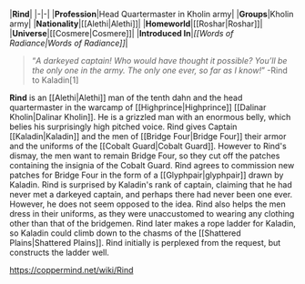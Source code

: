 |**Rind**|
|-|-|
|**Profession**|Head Quartermaster in Kholin army|
|**Groups**|Kholin army|
|**Nationality**|[[Alethi\|Alethi]]|
|**Homeworld**|[[Roshar\|Roshar]]|
|**Universe**|[[Cosmere\|Cosmere]]|
|**Introduced In**|*[[Words of Radiance\|Words of Radiance]]*|

>“*A darkeyed captain! Who would have thought it possible? You’ll be the only one in the army. The only one ever, so far as I know!*”
\-Rind to Kaladin[1]


**Rind** is an [[Alethi\|Alethi]] man of the tenth dahn and the head quartermaster in the warcamp of [[Highprince\|Highprince]] [[Dalinar Kholin\|Dalinar Kholin]]. He is a grizzled man with an enormous belly, which belies his surprisingly high pitched voice.
Rind gives Captain [[Kaladin\|Kaladin]] and the men of [[Bridge Four\|Bridge Four]] their armor and the uniforms of the [[Cobalt Guard\|Cobalt Guard]]. However to Rind's dismay, the men want to remain Bridge Four, so they cut off the patches containing the insignia of the Cobalt Guard. Rind agrees to commission new patches for Bridge Four in the form of a [[Glyphpair\|glyphpair]] drawn by Kaladin.
Rind is surprised by Kaladin's rank of captain, claiming that he had never met a darkeyed captain, and perhaps there had never been one ever. However, he does not seem opposed to the idea. Rind also helps the men dress in their uniforms, as they were unaccustomed to wearing any clothing other than that of the bridgemen.
Rind later makes a rope ladder for Kaladin, so Kaladin could climb down to the chasms of the [[Shattered Plains\|Shattered Plains]]. Rind initially is perplexed from the request, but constructs the ladder well.



https://coppermind.net/wiki/Rind